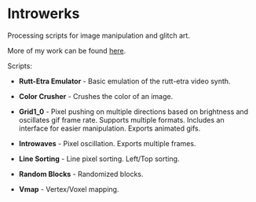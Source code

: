 # Introwerks
Processing scripts for image manipulation and glitch art.

More of my work can be found [here](https://www.facebook.com/introwerks).

Scripts:

* **Rutt-Etra Emulator** - Basic emulation of the rutt-etra video synth.

* **Color Crusher** - Crushes the color of an image.

* **Grid1_0** - Pixel pushing on multiple directions based on brightness and oscillates gif frame rate. Supports multiple formats. Includes an interface for easier manipulation. Exports animated gifs. 

* **Introwaves** - Pixel oscillation. Exports multiple frames.

* **Line Sorting** - Line pixel sorting. Left/Top sorting.

* **Random Blocks** - Randomized blocks.

* **Vmap** - Vertex/Voxel mapping. 


